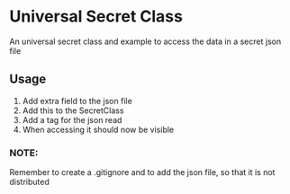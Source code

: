 # Universal Secret Class

An universal secret class and example to access the data in a secret json file

## Usage

1. Add extra field to the json file
2. Add this to the SecretClass
3. Add a tag for the json read
4. When accessing it should now be visible

### NOTE:
Remember to create a .gitignore and to add the json file, so that it is not distributed
